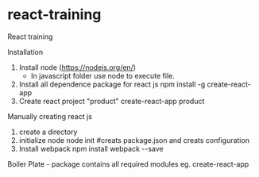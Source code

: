 # react-training
React training

Installation
1. Install node (https://nodejs.org/en/)
    * In javascript folder use node <filename> to execute file.
2. Install all dependence package for react js
npm install -g create-react-app
3. Create react project "product"
create-react-app product


Manually creating react js
1. create a directory
2. initialize node 
    node init 
    #creats package.json and creats configuration
3. Install webpack
    npm install webpack --save


Boiler Plate - package contains all required modules
eg. create-react-app
